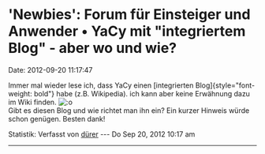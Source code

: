 \'Newbies\': Forum für Einsteiger und Anwender • YaCy mit \"integriertem Blog\" - aber wo und wie?
==================================================================================================

Date: 2012-09-20 11:17:47

Immer mal wieder lese ich, dass YaCy einen [integrierten
Blog]{style="font-weight: bold"} habe (z.B. Wikipedia). ich kann aber
keine Erwähnung dazu im Wiki finden.
![:o](http://forum.yacy-websuche.de/images/smilies/icon_e_surprised.gif "Surprised")\
Gibt es diesen Blog und wie richtet man ihn ein? Ein kurzer Hinweis
würde schon genügen. Besten dank!

Statistik: Verfasst von
[dürer](http://forum.yacy-websuche.de/memberlist.php?mode=viewprofile&u=1844)
--- Do Sep 20, 2012 10:17 am

------------------------------------------------------------------------
